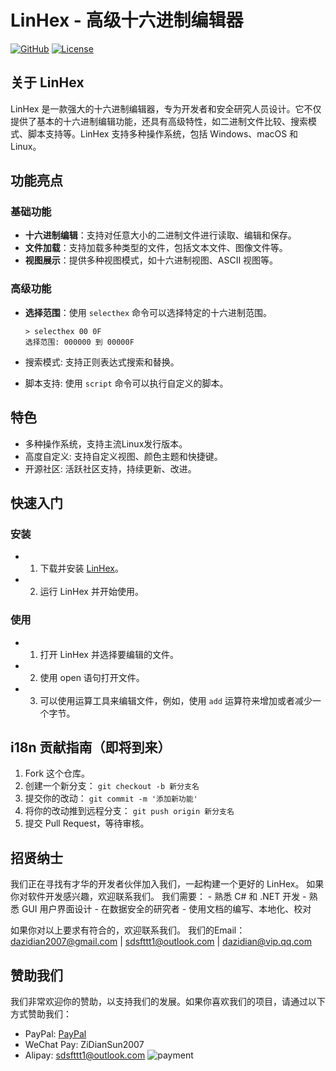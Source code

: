# LinHex - 高级十六进制编辑器

[![GitHub](https://img.shields.io/badge/GitHub-Project-blue.svg)](https://github.com/LinHexEditor/LinHex)
[![License](https://img.shields.io/badge/license-MIT-green.svg)](LICENSE)

## 关于 LinHex

LinHex 是一款强大的十六进制编辑器，专为开发者和安全研究人员设计。它不仅提供了基本的十六进制编辑功能，还具有高级特性，如二进制文件比较、搜索模式、脚本支持等。LinHex 支持多种操作系统，包括 Windows、macOS 和 Linux。

## 功能亮点

### 基础功能

- **十六进制编辑**：支持对任意大小的二进制文件进行读取、编辑和保存。
- **文件加载**：支持加载多种类型的文件，包括文本文件、图像文件等。
- **视图展示**：提供多种视图模式，如十六进制视图、ASCII 视图等。

### 高级功能

- **选择范围**：使用 `selecthex` 命令可以选择特定的十六进制范围。

  ```plaintext
  > selecthex 00 0F
  选择范围: 000000 到 00000F
  ```

- 搜索模式: 支持正则表达式搜索和替换。

- 脚本支持: 使用 `script` 命令可以执行自定义的脚本。

## 特色

- 多种操作系统，支持主流Linux发行版本。
- 高度自定义: 支持自定义视图、颜色主题和快捷键。
- 开源社区: 活跃社区支持，持续更新、改进。

## 快速入门

### 安装

- 1. 下载并安装 [LinHex](https://github.com/DaZiDian/LinHex/releases)。
- 2. 运行 LinHex 并开始使用。

### 使用

- 1. 打开 LinHex 并选择要编辑的文件。
- 2. 使用 open 语句打开文件。
- 3. 可以使用运算工具来编辑文件，例如，使用 `add` 运算符来增加或者减少一个字节。

## i18n 贡献指南（即将到来）

1. Fork 这个仓库。
2. 创建一个新分支： `git checkout -b 新分支名`
3. 提交你的改动： `git commit -m '添加新功能'`
4. 将你的改动推到远程分支： `git push origin 新分支名`
5. 提交 Pull Request，等待审核。

## 招贤纳士

我们正在寻找有才华的开发者伙伴加入我们，一起构建一个更好的 LinHex。
如果你对软件开发感兴趣，欢迎联系我们。
我们需要：
	- 熟悉 C# 和 .NET 开发
	- 熟悉 GUI 用户界面设计
	- 在数据安全的研究者
	- 使用文档的编写、本地化、校对

如果你对以上要求有符合的，欢迎联系我们。
我们的Email：dazidian2007@gmail.com | sdsfttt1@outlook.com | dazidian@vip.qq.com

## 赞助我们

我们非常欢迎你的赞助，以支持我们的发展。如果你喜欢我们的项目，请通过以下方式赞助我们：
- PayPal: [PayPal](https://paypal.me/dazidian?country.x=C2&locale.x=zh_XC)
- WeChat Pay: ZiDianSun2007
- Alipay: sdsfttt1@outlook.com
![payment](https://github.com/user-attachments/assets/e6cb29ed-4624-4c5e-90ea-451b2dca0ea3)
